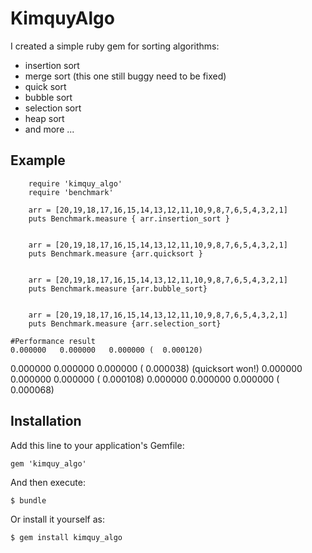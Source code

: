 # KimquyAlgo

I created a simple ruby gem for sorting algorithms:
+ insertion sort
+ merge sort (this one still buggy need to be fixed)
+ quick sort
+ bubble sort
+ selection sort
+ heap sort
+ and more ...

## Example

		require 'kimquy_algo'
		require 'benchmark'

		arr = [20,19,18,17,16,15,14,13,12,11,10,9,8,7,6,5,4,3,2,1]
		puts Benchmark.measure { arr.insertion_sort }


		arr = [20,19,18,17,16,15,14,13,12,11,10,9,8,7,6,5,4,3,2,1]
		puts Benchmark.measure {arr.quicksort }


		arr = [20,19,18,17,16,15,14,13,12,11,10,9,8,7,6,5,4,3,2,1]
		puts Benchmark.measure {arr.bubble_sort}


		arr = [20,19,18,17,16,15,14,13,12,11,10,9,8,7,6,5,4,3,2,1]
		puts Benchmark.measure {arr.selection_sort}

	#Performance result
	0.000000   0.000000   0.000000 (  0.000120)
  0.000000   0.000000   0.000000 (  0.000038)   (quicksort won!)
  0.000000   0.000000   0.000000 (  0.000108)
  0.000000   0.000000   0.000000 (  0.000068)

## Installation

Add this line to your application's Gemfile:

    gem 'kimquy_algo'

And then execute:

    $ bundle

Or install it yourself as:

    $ gem install kimquy_algo

